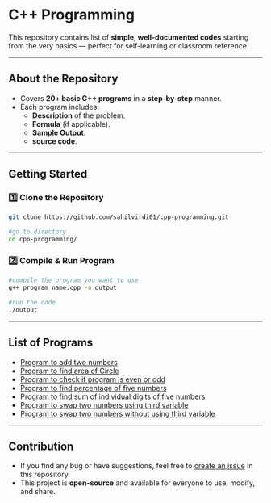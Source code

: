 #  C++ Programming

This repository contains list of **simple, well-documented codes** starting from the very basics — perfect for self-learning or classroom reference.

---

## About the Repository
- Covers **20+ basic C++ programs** in a **step-by-step** manner.
- Each program includes:
  - **Description** of the problem.
  - **Formula** (if applicable).
  - **Sample Output**.
  - **source code**.

---

## Getting Started

### 1️⃣ Clone the Repository
```bash
git clone https://github.com/sahilvirdi01/cpp-programming.git

#go to directory
cd cpp-programming/
```
### 2️⃣ Compile & Run Program

```bash
#compile the program you want to use
g++ program_name.cpp -o output

#run the code
./output
```
---

## List of Programs
- [Program to add two numbers](codes/add-two-numbers.cpp)
- [Program to find area of Circle](codes/area-of-circle.cpp)
- [Program to check if program is even or odd](codes/even-or-odd.cpp)
- [Program to find percentage of five numbers](codes/percentage-of-five-num.cpp)
- [Program to find sum of individual digits of five numbers](codes/sum-of-digits-of-five-digits-num.cpp)
- [Program to swap two numbers using third variable](cpdes/swap-two-numbers-using-variable.cpp)
- [Program to swap two numbers without using third variable](codes/swap-two-numbers-without-third-variable.cpp)

---

## Contribution
- If you find any bug or have suggestions, feel free to [create an issue](../../issues) in this repository.
- This project is **open-source** and available for everyone to use, modify, and share.

















